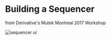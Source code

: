 Building a Sequencer
====================
from Derivative's Mutek Montreal 2017 Workshop

![sequencer ui](https://raw.github.com/wuestenarchitekten/workshops/blob/master/Sequencer/img/sequencerUI.jpg)
